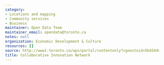 ```yaml
---
category:
- Locations and mapping
- Community services
- Business
maintainer: Open Data Team
maintainer_email: opendata@toronto.ca
notes: null
organization: Economic Development & Culture
resources: []
source: http://www1.toronto.ca/wps/portal/contentonly?vgnextoid=5b454485d1210410VgnVCM10000071d60f89RCRD&vgnextchannel=1a66e03bb8d1e310VgnVCM10000071d60f89RCRD
title: Collaborative Innovation Network
---
```

